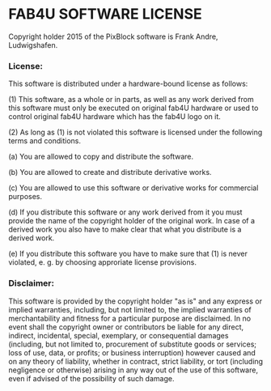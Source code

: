 FAB4U SOFTWARE LICENSE
=========================

Copyright holder 2015 of the PixBlock software is Frank Andre, Ludwigshafen.


### License:
This software is distributed under a hardware-bound license as follows:

(1) This software, as a whole or in parts, as well as any work derived 
from this software must only be executed on original fab4U hardware or 
used to control original fab4U hardware which has the fab4U logo on it. 

(2) As long as (1) is not violated this software is licensed under the 
following terms and conditions.

(a) You are allowed to copy and distribute the software.

(b) You are allowed to create and distribute derivative works.

(c) You are allowed to use this software or derivative works for 
commercial purposes.

(d) If you distribute this software or any work derived from it you 
must provide the name of the copyright holder of the original work. 
In case of a derived work you also have to make clear that what you 
distribute is a derived work.

(e) If you distribute this software you have to make sure that (1) 
is never violated, e. g. by choosing approriate license provisions.


### Disclaimer:
This software is provided by the copyright holder "as is" and any 
express or implied warranties, including, but not limited to, the 
implied warranties of merchantability and fitness for a particular 
purpose are disclaimed. In no event shall the copyright owner or 
contributors be liable for any direct, indirect, incidental, 
special, exemplary, or consequential damages (including, but not 
limited to, procurement of substitute goods or services; loss of 
use, data, or profits; or business interruption) however caused 
and on any theory of liability, whether in contract, strict 
liability, or tort (including negligence or otherwise) arising 
in any way out of the use of this software, even if advised of 
the possibility of such damage.


